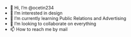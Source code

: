 - 👋 Hi, I’m @ocetin234
- 👀 I’m interested in design 
- 🌱 I’m currently learning Public Relations and Advertising
- 💞️ I’m looking to collaborate on everything 
- 📫 How to reach me by mail 

<!---
ocetin234/ocetin234 is a ✨ special ✨ repository because its `README.md` (this file) appears on your GitHub profile.
You can click the Preview link to take a look at your changes.
--->
